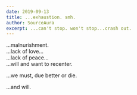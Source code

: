 ```yaml
---
date: 2019-09-13
title: ...exhaustion. smh. 
author: SourceAura
excerpt: ...can't stop. won't stop...crash out. 
---
```

...malnurishment.  
...lack of love...  
...lack of peace...  
...will and want to recenter. 
<br/>

...we must, due better or die.  



...and will.